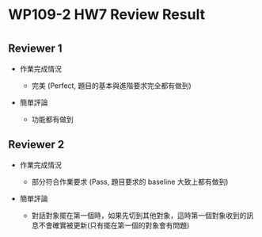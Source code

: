 
WP109-2 HW7 Review Result
=========================

# 

## Reviewer 1
- 作業完成情況
	- 完美 (Perfect, 題目的基本與進階要求完全都有做到)

- 簡單評論
	- 功能都有做到


## Reviewer 2
- 作業完成情況
	- 部分符合作業要求 (Pass, 題目要求的 baseline 大致上都有做到)

- 簡單評論
	- 對話對象擺在第一個時，如果先切到其他對象，這時第一個對象收到的訊息不會確實被更新(只有擺在第一個的對象會有問題)

